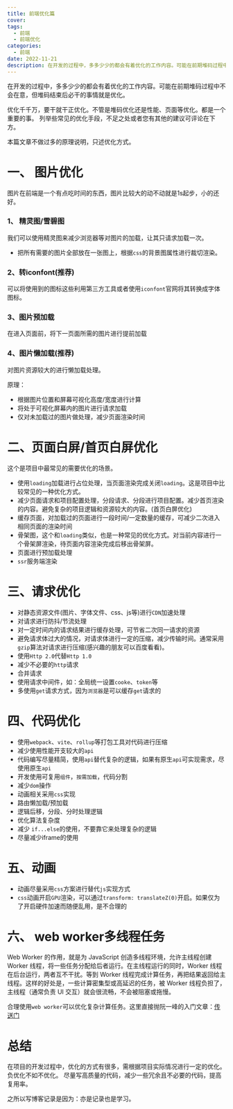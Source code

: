 ```yaml
---
title: 前端优化篇
cover: 
tags:
  - 前端
  - 前端优化
categories: 
  - 前端
date: 2022-11-21
description: 在开发的过程中，多多少少的都会有着优化的工作内容。可能在前期堆码过程中不会在意，但堆码结束后必干的事情就是优化。 优化千千万，要干就干正优化。不管是堆码优化还是性能、页面等优化。都是一个重要的事。 列
---
```




在开发的过程中，多多少少的都会有着优化的工作内容。可能在前期堆码过程中不会在意，但堆码结束后必干的事情就是优化。

优化千千万，要干就干正优化。不管是堆码优化还是性能、页面等优化。都是一个重要的事。
列举些常见的优化手段，不足之处或者您有其他的建议可评论在下方。

本篇文章不做过多的原理说明，只述优化方式。


# 一、 图片优化
图片在前端是一个有点吃时间的东西，图片比较大的动不动就是1s起步，小的还好。
### 1、 精灵图/雪碧图
我们可以使用精灵图来减少浏览器等对图片的加载，让其只请求加载一次。
- 把所有需要的图片全部放在一张图上，根据`css`的背景图属性进行裁切渲染。
### 2、转iconfont(推荐)
可以将使用到的图标这些利用第三方工具或者使用`iconfont`官网将其转换成字体图标。
### 3、图片预加载
在进入页面前，将下一页面所需的图片进行提前加载
### 4、图片懒加载(推荐)
对图片资源较大的进行懒加载处理。

原理：
- 根据图片位置和屏幕可视化高度/宽度进行计算
- 将处于可视化屏幕内的图片进行请求加载
- 仅对未加载过的图片做处理，减少页面渲染时间

# 二、页面白屏/首页白屏优化
这个是项目中最常见的需要优化的场景。
- 使用`loading`加载进行占位处理，当页面渲染完成关闭`loading`。这是项目中比较常见的一种优化方式。
- 减少页面请求和项目配置处理，分段请求、分段进行项目配置。减少首页渲染的内容。避免复杂的项目逻辑和资源较大的内容。(首页白屏优化)
- 缓存页面，对加载过的页面进行一段时间/一定数量的缓存，可减少二次进入相同页面的渲染时间
- 骨架图，这个和`loading`类似，也是一种常见的优化方式。对当前内容进行一个骨架屏渲染，待页面内容渲染完成后移出骨架屏。
- 页面进行预加载处理
- `ssr`服务端渲染

# 三、请求优化
- 对静态资源文件(图片、字体文件、css、js等)进行`CDN`加速处理
- 对请求进行防抖/节流处理
- 对一定时间内的请求结果进行缓存处理，可节省二次同一请求的资源
- 避免请求体过大的情况，对请求体进行一定的压缩，减少传输时间。通常采用`gzip`算法对请求进行压缩(感兴趣的朋友可以百度看看)。
- 使用`Http 2.0`代替`Http 1.0`
- 减少不必要的`http`请求
- 合并请求
- 使用请求中间件，如：全局统一设置`cooke`、`token`等
- 多使用`get`请求方式，因为`浏览器`是可以缓存`get`请求的

# 四、代码优化
- 使用`webpack`、`vite`、`rollup`等打包工具对代码进行压缩
- 减少使用性能开支较大的`api`
- 代码编写尽量精简，使用`api`替代复杂的逻辑，如果有原生`api`可实现需求，尽使用原生`api`
- 开发使用可复用`组件`，`按需加载`，代码分割
- 减少`dom`操作
- 动画相关采用`css`实现
- 路由懒加载/预加载
- 逻辑后移，分段、分时处理逻辑
- 优化算法复杂度
- 减少 `if...else`的使用，不要靠它来处理复杂的逻辑
- 尽量减少iframe的使用

# 五、动画
- 动画尽量采用`css`方案进行替代`js`实现方式
- `css`动画开启`GPU`渲染，可以通过`transform: translateZ(0)`开启。如果仅为了开启硬件加速而随便乱用，是不合理的

# 六、 web worker多线程任务
Web Worker 的作用，就是为 JavaScript 创造多线程环境，允许主线程创建 Worker 线程，将一些任务分配给后者运行。在主线程运行的同时，Worker 线程在后台运行，两者互不干扰。等到 Worker 线程完成计算任务，再把结果返回给主线程。这样的好处是，一些计算密集型或高延迟的任务，被 Worker 线程负担了，主线程（通常负责 UI 交互）就会很流畅，不会被阻塞或拖慢。

合理使用`web worker`可以优化复杂计算任务。这里直接抛阮一峰的入门文章：[传送门](http://www.ruanyifeng.com/blog/2018/07/web-worker.html)

# 总结
在项目的开发过程中，优化的方式有很多，需根据项目实际情况进行一定的优化。负优化不如不优化。
尽量写高质量的代码，减少一些冗余且不必要的代码，提高复用率。

之所以写博客记录是因为：亦是记录也是学习。


